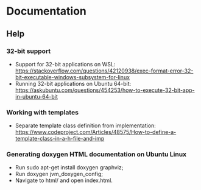 # Documentation

## Help

### 32-bit support

- Support for 32-bit applications on WSL: https://stackoverflow.com/questions/42120938/exec-format-error-32-bit-executable-windows-subsystem-for-linux
- Running 32-bit applications on Ubuntu 64-bit: https://askubuntu.com/questions/454253/how-to-execute-32-bit-app-in-ubuntu-64-bit

### Working with templates

- Separate template class definition from implementation: https://www.codeproject.com/Articles/48575/How-to-define-a-template-class-in-a-h-file-and-imp

### Generating doxygen HTML documentation on Ubuntu Linux

- Run sudo apt-get install doxygen graphviz;
- Run doxygen jvm_doxygen_config;
- Navigate to html/ and open index.html.
